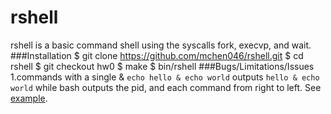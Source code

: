 # rshell
rshell is a basic command shell using the syscalls fork, execvp, and wait.
###Installation
	$ git clone https://github.com/mchen046/rshell.git
	$ cd rshell
	$ git checkout hw0
	$ make
	$ bin/rshell
###Bugs/Limitations/Issues
1.commands with a single & 
`echo hello & echo world` outputs `hello & echo world` while bash outputs the pid, and each command from right to left. See [example](http://bashitout.com/2013/05/18/Ampersands-on-the-command-line.html).



